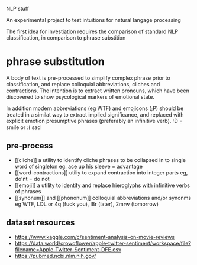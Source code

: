 NLP stuff

An experimental project to test intuitions for natural langage processing

The first idea for investiation requires the comparison of standard NLP classification, in comparison to phrase substition

# phrase substitution

A body of text is pre-processed to simplify complex phrase prior to classification, and replace colloquial abbreviations, cliches and contractions. The intention is to extract written pronouns, which have been discovered to show psycological markers of emotional state.

In addition modern abbreviations (eg WTF) and emojicons (;P) should be treated in a similat way to extract implied significance, and replaced with explicit emotion presumptive phrases (preferably an infinitive verb). :D = smile or :( sad

## pre-process
- [[cliche]] a utility to identify cliche phrases to be collapsed in to single word of singleton eg. ace up his sleeve = advantage
- [[word-contractions]] utiliy to expand contraction into integer parts eg, do'nt = do not
- [[emoji]] a utility to identify and replace hieroglyphs with infinitive verbs of phrases
- [[synonum]] and [[phononum]] colloquial abbreviations and/or synonms eg WTF, LOL or 4q (fuck you), l8r (later), 2mrw (tomorrow)


## dataset resources
- https://www.kaggle.com/c/sentiment-analysis-on-movie-reviews
- https://data.world/crowdflower/apple-twitter-sentiment/workspace/file?filename=Apple-Twitter-Sentiment-DFE.csv
- https://pubmed.ncbi.nlm.nih.gov/
